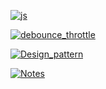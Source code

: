 [![js]](../README.md)

[js]:https://img.shields.io/badge/js-js-4FC08D?style=social&labelColor=339966&logo=Vue.js&logoColor=339966

[![debounce_throttle]](./防抖与节流/index.md)

[debounce_throttle]:https://img.shields.io/badge/防抖与节流-debounce_throttle-4FC08D?style=flat-square&labelColor=339966

[![Design_pattern]](./设计模式/index.md)

[Design_pattern]:https://img.shields.io/badge/设计模式-Design_pattern-4FC08D?style=flat-square&labelColor=339966

[![Notes]](./注释/index.md)

[Notes]:https://img.shields.io/badge/注释-Notes-4FC08D?style=flat-square&labelColor=339966

